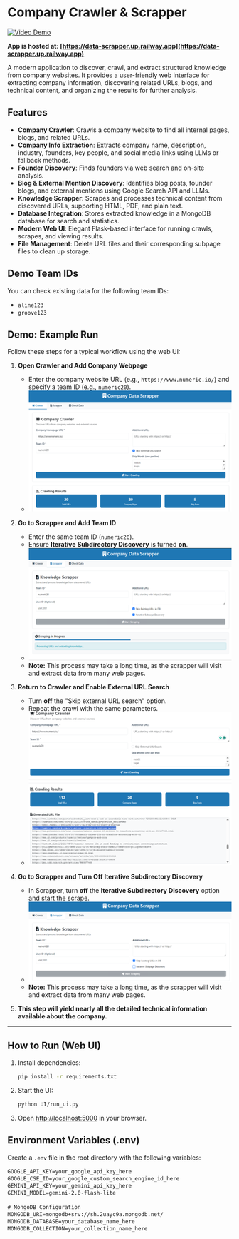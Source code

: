 # Company Crawler & Scrapper

[![Video Demo](https://img.shields.io/badge/Watch%20Demo-YouTube-red?logo=youtube)](https://youtu.be/o__WmIZd0x8)

**App is hosted at: [https://data-scrapper.up.railway.app](https://data-scrapper.up.railway.app)**

A modern application to discover, crawl, and extract structured knowledge from company websites. It provides a user-friendly web interface for extracting company information, discovering related URLs, blogs, and technical content, and organizing the results for further analysis.

## Features

- **Company Crawler**: Crawls a company website to find all internal pages, blogs, and related URLs.
- **Company Info Extraction**: Extracts company name, description, industry, founders, key people, and social media links using LLMs or fallback methods.
- **Founder Discovery**: Finds founders via web search and on-site analysis.
- **Blog & External Mention Discovery**: Identifies blog posts, founder blogs, and external mentions using Google Search API and LLMs.
- **Knowledge Scrapper**: Scrapes and processes technical content from discovered URLs, supporting HTML, PDF, and plain text.
- **Database Integration**: Stores extracted knowledge in a MongoDB database for search and statistics.
- **Modern Web UI**: Elegant Flask-based interface for running crawls, scrapes, and viewing results.
- **File Management**: Delete URL files and their corresponding subpage files to clean up storage.

## Demo Team IDs

You can check existing data for the following team IDs:

- `aline123`
- `groove123`


## Demo: Example Run

Follow these steps for a typical workflow using the web UI:

1. **Open Crawler and Add Company Webpage**

   - Enter the company website URL (e.g., `https://www.numeric.io/`) and specify a team ID (e.g., `numeric20`).
   - ![Step 1: Add company webpage in Crawler](demo/1.png)
2. **Go to Scrapper and Add Team ID**

   - Enter the same team ID (`numeric20`).
   - Ensure **Iterative Subdirectory Discovery** is turned **on**.
   - ![Step 2: Add team ID in Scrapper and enable Iterative Subdirectory Discovery](demo/2.png)
   - **Note:** This process may take a long time, as the scrapper will visit and extract data from many web pages.

3. **Return to Crawler and Enable External URL Search**

   - Turn **off** the "Skip external URL search" option.
   - Repeat the crawl with the same parameters.
   - ![Step 3: Turn off skip external url search in Crawler](demo/3.png)
4. **Go to Scrapper and Turn Off Iterative Subdirectory Discovery**

   - In Scrapper, turn **off** the **Iterative Subdirectory Discovery** option and start the scrape.
   - ![Step 4: Turn off Iterative Subdirectory Discovery in Scrapper and start](demo/4.png)
   - **Note:** This process may take a long time, as the scrapper will visit and extract data from many web pages.
   
5. **This step will yield nearly all the detailed technical information available about the company.**

---

## How to Run (Web UI)

1. Install dependencies:
   ```bash
   pip install -r requirements.txt
   ```
2. Start the UI:
   ```bash
   python UI/run_ui.py
   ```
3. Open [http://localhost:5000](http://localhost:5000) in your browser.


## Environment Variables (.env)

Create a `.env` file in the root directory with the following variables:

```env
GOOGLE_API_KEY=your_google_api_key_here
GOOGLE_CSE_ID=your_google_custom_search_engine_id_here
GEMINI_API_KEY=your_gemini_api_key_here
GEMINI_MODEL=gemini-2.0-flash-lite

# MongoDB Configuration
MONGODB_URI=mongodb+srv://sh.2uayc9a.mongodb.net/
MONGODB_DATABASE=your_database_name_here
MONGODB_COLLECTION=your_collection_name_here
```
